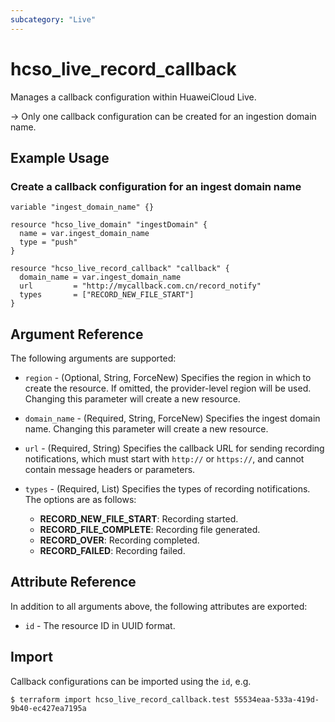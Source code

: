 ```yaml
---
subcategory: "Live"
---
```


# hcso_live_record_callback

Manages a callback configuration within HuaweiCloud Live.

-> Only one callback configuration can be created for an ingestion domain name.

## Example Usage

### Create a callback configuration for an ingest domain name

```hcl
variable "ingest_domain_name" {}

resource "hcso_live_domain" "ingestDomain" {
  name = var.ingest_domain_name
  type = "push"
}

resource "hcso_live_record_callback" "callback" {
  domain_name = var.ingest_domain_name
  url         = "http://mycallback.com.cn/record_notify"
  types       = ["RECORD_NEW_FILE_START"]
}
```

## Argument Reference

The following arguments are supported:

* `region` - (Optional, String, ForceNew) Specifies the region in which to create the resource.
If omitted, the provider-level region will be used. Changing this parameter will create a new resource.

* `domain_name` - (Required, String, ForceNew) Specifies the ingest domain name.
Changing this parameter will create a new resource.

* `url` - (Required, String) Specifies the callback URL for sending recording notifications, which must start with
`http://` or `https://`, and cannot contain message headers or parameters.

* `types` - (Required, List) Specifies the types of recording notifications. The options are as follows:
  + **RECORD_NEW_FILE_START**: Recording started.
  + **RECORD_FILE_COMPLETE**: Recording file generated.
  + **RECORD_OVER**: Recording completed.
  + **RECORD_FAILED**: Recording failed.

## Attribute Reference

In addition to all arguments above, the following attributes are exported:

* `id` - The resource ID in UUID format.

## Import

Callback configurations can be imported using the `id`, e.g.

```
$ terraform import hcso_live_record_callback.test 55534eaa-533a-419d-9b40-ec427ea7195a
```
